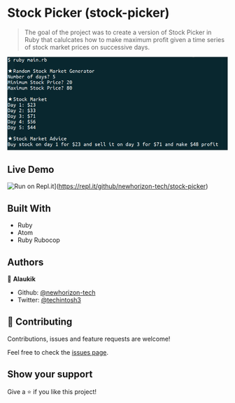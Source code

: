 # Stock Picker (stock-picker)

> The goal of the project was to create a version of Stock Picker in Ruby that calulcates how to make maximum profit given a time series of stock market prices on successive days.


![screenshot](screenshot.png)  

## Live Demo

![Run on Repl.it](https://repl.it/badge/github/newhorizon-tech/stock-picker)](https://repl.it/github/newhorizon-tech/stock-picker)

## Built With

- Ruby
- Atom
- Ruby Rubocop

## Authors

👤 **Alaukik**

- Github: [@newhorizon-tech](https://github.com/newhorizon-tech)
- Twitter: [@techintosh3](https://twitter.com/techintosh3)

## 🤝 Contributing

Contributions, issues and feature requests are welcome!

Feel free to check the [issues page](https://github.com/newhorizon-tech/stock-picker/issues).

## Show your support

Give a ⭐️ if you like this project!
